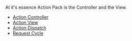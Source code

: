 At it's essence Action Pack is the Controller and the View.

* [Action Controller][1]
* [Action View][2]
* [Action Dispatch][3]
* [Request Cycle][4]

[1]: /ActionController
[2]: /ActionView
[3]: /ActionDispatch
[4]: /RequestCycle